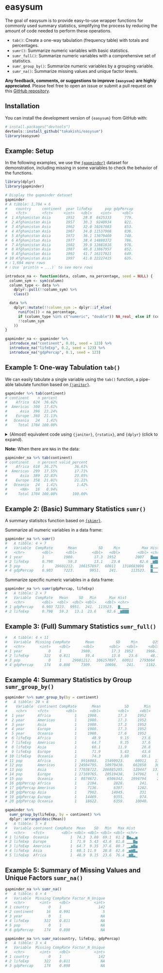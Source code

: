 
# easysum

<!-- badges: start -->
<!-- badges: end -->

The goal of easysum is to provide easy-to-use wrapper functions for commonly used summary statistics, simplifying the process by reducing the amount of code needed to perform these operations.

- `tab()`: Create a one-way tabulation (frequency table) with totals and percentages. 
- `sumr()`: Summarize numeric variables with basic statistics. 
- `sumr_full()`: Summarize numeric variables with a comprehensive set of statistics.
- `sumr_group_by()`: Summarize numeric variables by a grouping variable.
- `sumr_na()`: Summarize missing values and unique factor levels.


**Any feedback, comments, or suggestions to improve `{easysum}` are highly appreciated**. Please feel free to open an issue or submit a pull request on this [GitHub repository](https://github.com/takakishi/easysum).


## Installation

You can install the development version of `{easysum}` from GitHub with:

``` r
# install.packages("devtools")
devtools::install_github("takakishi/easysum")
library(easysum)
```


## Example: Setup

In the following examples, we use the [`{gapminder}`](https://cran.r-project.org/web/packages/gapminder/readme/README.html) dataset for demonstration, including missing in some variables to check the behavior of the functions.

```r
library(dplyr)
library(gapminder)

# Display the gapminder dataset
gapminder
# A tibble: 1,704 × 6
#    country     continent  year lifeExp      pop gdpPercap
#    <fct>       <fct>     <int>   <dbl>    <int>     <dbl>
#  1 Afghanistan Asia       1952    28.8  8425333      779.
#  2 Afghanistan Asia       1957    30.3  9240934      821.
#  3 Afghanistan Asia       1962    32.0 10267083      853.
#  4 Afghanistan Asia       1967    34.0 11537966      836.
#  5 Afghanistan Asia       1972    36.1 13079460      740.
#  6 Afghanistan Asia       1977    38.4 14880372      786.
#  7 Afghanistan Asia       1982    39.9 12881816      978.
#  8 Afghanistan Asia       1987    40.8 13867957      852.
#  9 Afghanistan Asia       1992    41.7 16317921      649.
# 10 Afghanistan Asia       1997    41.8 22227415      635.
# ℹ 1,694 more rows
# ℹ Use `print(n = ...)` to see more rows

introduce_na <- function(data, column, na_percentage, seed = NULL) {
  column_sym <- sym(column)
  column_type <- data %>%
    dplyr::pull(!!column_sym) %>%
    class()

  data %>%
    dplyr::mutate(!!column_sym := dplyr::if_else(
      runif(n()) < na_percentage,
      if (column_type %in% c("numeric", "double")) NA_real_ else if (column_type == "integer") NA_integer_ else if (column_type == "character") NA_character_ else NA,
      !!column_sym
    ))
}

gapminder_na <- gapminder %>%
  introduce_na("continent", 0.01, seed = 123) %>%
  introduce_na("lifeExp", 0.2, seed = 123) %>%
  introduce_na("gdpPercap", 0.1, seed = 123) 
```


## Example 1: One-way Tabulation `tab()`

We can easily tabulate a single variable using the `tab()` function, a pipe-able tabulate function based on [`{janitor}`](https://sfirke.github.io/janitor/index.html).

``` r
gapminder %>% tab(continent)
# continent    n percent
#    Africa  624  36.62%
#  Americas  300  17.61%
#      Asia  396  23.24%
#    Europe  360  21.13%
#   Oceania   24   1.41%
#     Total 1704 100.00%
```

<details>
  <summary> (Almost) equivalent code using <code>{janitor}</code>, <code>{rstatix}</code>, and <code>{dplyr}</code> (click to expand). </summary>

  ``` r
  gapminder %>%
    janitor::tabyl(continent) %>%
    janitor::adorn_totals("row") %>%
    janitor::adorn_pct_formatting(digits = 2)
  # continent    n percent
  #    Africa  624  36.62%
  #  Americas  300  17.61%
  #      Asia  396  23.24%
  #    Europe  360  21.13%
  #   Oceania   24   1.41%
  #     Total 1704 100.00%
  ```

  And similar to: 

  ```r
  gapminder %>% rstatix::freq_table(continent)
  # A tibble: 5 × 3
  #   continent     n  prop
  #   <fct>     <int> <dbl>
  # 1 Africa      624  36.6
  # 2 Americas    300  17.6
  # 3 Asia        396  23.2
  # 4 Europe      360  21.1
  # 5 Oceania      24   1.4
  ```

  ```r
  gapminder %>% dplyr::count(continent)
  # A tibble: 5 × 2
  #   continent     n
  #   <fct>     <int>
  # 1 Africa      624
  # 2 Americas    300
  # 3 Asia        396
  # 4 Europe      360
  # 5 Oceania      24
  ```
</details>


**Note:** When there are `NA`s in the data:

```r
gapminder_na %>% tab(continent)
# continent    n percent valid_percent
#    Africa  618  36.27%        36.61%
#  Americas  299  17.55%        17.71%
#      Asia  389  22.83%        23.05%
#    Europe  358  21.01%        21.21%
#   Oceania   24   1.41%         1.42%
#      <NA>   16   0.94%             -
#     Total 1704 100.00%       100.00%
```


## Example 2: (Basic) Summary Statistics `sumr()`

A summary statisitcs function based on [`{skimr}`](https://github.com/ropensci/skimr).

Summarize all numeric variables in a data frame: 

```r
gapminder_na %>% sumr()
#   A tibble: 4 × 7
#   Variable  CompRate       Mean          SD     Min          Max Hist 
#   <chr>        <dbl>      <dbl>       <dbl>   <dbl>        <dbl> <chr>
# 1 year         1         1980.         17.3  1952         2007   ▇▅▅▅▇
# 2 lifeExp      0.798       59.3        13.1    23.6         82.6 ▁▆▇▇▇
# 3 pop          1     29601212.  106157897.  60011   1318683096   ▇▁▁▁▁
# 4 gdpPercap    0.903     7223.       9951.    241.      113523.  ▇▁▁▁▁
```

Summarize specific numeric variables in a data frame:

```r
gapminder_na %>% sumr(gdpPercap, lifeExp)
#   A tibble: 2 × 7
#   Variable  CompRate   Mean     SD   Min      Max Hist 
#   <chr>        <dbl>  <dbl>  <dbl> <dbl>    <dbl> <chr>
# 1 gdpPercap    0.903 7223.  9951.  241.  113523.  ▇▁▁▁▁
# 2 lifeExp      0.798   59.3   13.1  23.6     82.6 ▁▆▇▇▇
```


## Example 3: (Full) Summary Statistics `sumr_full()`
```r
#   A tibble: 4 × 11
#   Variable  Missing CompRate       Mean          SD     Min       Q25  Median    Q75    Max Hist 
#   <chr>       <int>    <dbl>      <dbl>       <dbl>   <dbl>     <dbl>   <dbl>  <dbl>  <dbl> <chr>
# 1 year            0    1         1980.         17.3  1952      1966.   1.98e3 1.99e3 2.01e3 ▇▅▅▅▇
# 2 lifeExp       322    0.811       59.4        13.0    23.6      48.1  6.03e1 7.09e1 8.26e1 ▁▆▇▇▇
# 3 pop             0    1     29601212.  106157897.  60011   2793664    7.02e6 1.96e7 1.32e9 ▇▁▁▁▁
# 4 gdpPercap     174    0.898     7309.      10096.    241.     1182.   3.53e3 9.40e3 1.14e5 ▇▁▁▁▁
```


## Example 4: Summary Statistics by Group `sumr_group_by()`
```r
gapminder %>% sumr_group_by(by = continent)
#   A tibble: 20 × 8
#    Variable  continent CompRate       Mean           SD       Min          Max Hist 
#    <chr>     <fct>        <dbl>      <dbl>        <dbl>     <dbl>        <dbl> <chr>
#  1 year      Africa           1     1980.         17.3     1952         2007   ▇▅▅▅▇
#  2 year      Americas         1     1980.         17.3     1952         2007   ▇▅▅▅▇
#  3 year      Asia             1     1980.         17.3     1952         2007   ▇▅▅▅▇
#  4 year      Europe           1     1980.         17.3     1952         2007   ▇▅▅▅▇
#  5 year      Oceania          1     1980.         17.6     1952         2007   ▇▅▅▅▇
#  6 lifeExp   Africa           1       48.9         9.15      23.6         76.4 ▁▆▇▃▁
#  7 lifeExp   Americas         1       64.7         9.35      37.6         80.7 ▁▂▅▇▅
#  8 lifeExp   Asia             1       60.1        11.9       28.8         82.6 ▁▅▆▇▃
#  9 lifeExp   Europe           1       71.9         5.43      43.6         81.8 ▁▁▁▇▅
# 10 lifeExp   Oceania          1       74.3         3.80      69.1         81.2 ▇▅▃▂▅
# 11 pop       Africa           1  9916003.   15490923.     60011    135031164   ▇▁▁▁▁
# 12 pop       Americas         1 24504795.   50979430.    662850    301139947   ▇▁▁▁▁
# 13 pop       Asia             1 77038722.  206885205.    120447   1318683096   ▇▁▁▁▁
# 14 pop       Europe           1 17169765.   20519438.    147962     82400996   ▇▁▁▁▁
# 15 pop       Oceania          1  8874672.    6506342.   1994794     20434176   ▇▁▂▂▂
# 16 gdpPercap Africa           1     2194.       2828.       241.       21951.  ▇▁▁▁▁
# 17 gdpPercap Americas         1     7136.       6397.      1202.       42952.  ▇▁▁▁▁
# 18 gdpPercap Asia             1     7902.      14045.       331       113523.  ▇▁▁▁▁
# 19 gdpPercap Europe           1    14469.       9355.       974.       49357.  ▇▆▃▁▁
# 20 gdpPercap Oceania          1    18622.       6359.     10040.       34435.  ▇▇▃▂▂
```

```r
gapminder %>%
  sumr_group_by(lifeExp, by = continent) %>%
  dplyr::arrange(desc(Mean))
#   A tibble: 5 × 8
#   Variable continent CompRate  Mean    SD   Min   Max Hist 
#   <chr>    <fct>        <dbl> <dbl> <dbl> <dbl> <dbl> <chr>
# 1 lifeExp  Oceania          1  74.3  3.80  69.1  81.2 ▇▅▃▂▅
# 2 lifeExp  Europe           1  71.9  5.43  43.6  81.8 ▁▁▁▇▅
# 3 lifeExp  Americas         1  64.7  9.35  37.6  80.7 ▁▂▅▇▅
# 4 lifeExp  Asia             1  60.1 11.9   28.8  82.6 ▁▅▆▇▃
# 5 lifeExp  Africa           1  48.9  9.15  23.6  76.4 ▁▆▇▃▁
```


## Example 5: Summary of Missing Values and Unique Factors `sumr_na()`

```r
gapminder_na %>% sumr_na()
#   A tibble: 6 × 4
#   Variable  Missing CompRate Factor_N_Unique
#   <chr>       <int>    <dbl>           <int>
# 1 country         0    1                 142
# 2 continent      16    0.991               5
# 3 year            0    1                  NA
# 4 lifeExp       322    0.811              NA
# 5 pop             0    1                  NA
# 6 gdpPercap     174    0.898              NA
```

```r
gapminder_na %>% sumr_na(country, lifeExp, gdpPercap)
#   A tibble: 3 × 4
#   Variable  Missing CompRate Factor_N_Unique
#   <chr>       <int>    <dbl>           <int>
# 1 country         0    1                 142
# 2 lifeExp       322    0.811              NA
# 3 gdpPercap     174    0.898              NA
```
